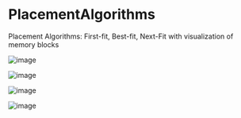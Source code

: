 # PlacementAlgorithms
Placement Algorithms: First-fit, Best-fit, Next-Fit with visualization of memory blocks

![image](https://user-images.githubusercontent.com/99336969/233547868-ad6a5e9b-e268-4d8c-a6fd-c1a4fa5acffe.png)


![image](https://user-images.githubusercontent.com/99336969/233547914-e2b8955a-1aa1-4543-bba2-d957e6d34269.png)


![image](https://user-images.githubusercontent.com/99336969/233547959-03d72499-521b-483e-adbb-f9a1ed6615b6.png)

![image](https://user-images.githubusercontent.com/99336969/233547978-2bf61486-62e7-4bff-bb51-eb22efe11fe4.png)

